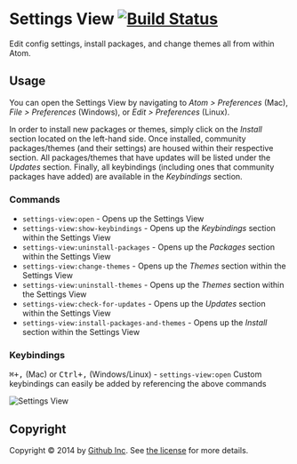 # Settings View [![Build Status](https://travis-ci.org/atom/settings-view.svg?branch=master)](https://travis-ci.org/atom/settings-view)

Edit config settings, install packages, and change themes all from within Atom.

## Usage
You can open the Settings View by navigating to _Atom > Preferences_ (Mac), _File > Preferences_ (Windows), or _Edit > Preferences_ (Linux).

In order to install new packages or themes, simply click on the _Install_ section located on the left-hand side.
Once installed, community packages/themes (and their settings) are housed within their respective section.
All packages/themes that have updates will be listed under the _Updates_ section.  Finally, all keybindings (including ones that community packages have added) are available in the _Keybindings_ section.

### Commands
* `settings-view:open` - Opens up the Settings View
* `settings-view:show-keybindings` - Opens up the _Keybindings_ section within the Settings View
* `settings-view:uninstall-packages` - Opens up the _Packages_ section within the Settings View
* `settings-view:change-themes` - Opens up the _Themes_ section within the Settings View
* `settings-view:uninstall-themes` - Opens up the _Themes_ section within the Settings View
* `settings-view:check-for-updates` - Opens up the _Updates_ section within the Settings View
* `settings-view:install-packages-and-themes` - Opens up the _Install_ section within the Settings View

### Keybindings
<kbd>⌘+,</kbd> (Mac) or <kbd>Ctrl+,</kbd> (Windows/Linux) - `settings-view:open`
Custom keybindings can easily be added by referencing the above commands

![Settings View](https://cloud.githubusercontent.com/assets/1476/5624241/d29ffbe6-9516-11e4-8bfe-e91623977bc7.png)

## Copyright
Copyright &copy; 2014 by [Github Inc](http://www.github.com). See [the license](LICENSE.md) for more details.
